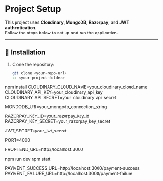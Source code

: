 # Project Setup

This project uses **Cloudinary**, **MongoDB**, **Razorpay**, and **JWT authentication**.  
Follow the steps below to set up and run the application.

---

## 🔧 Installation

1. Clone the repository:
   ```bash
   git clone <your-repo-url>
   cd <your-project-folder>
npm install
CLOUDINARY_CLOUD_NAME=your_cloudinary_cloud_name
CLOUDINARY_API_KEY=your_cloudinary_api_key
CLOUDINARY_API_SECRET=your_cloudinary_api_secret

MONGODB_URI=your_mongodb_connection_string

RAZORPAY_KEY_ID=your_razorpay_key_id
RAZORPAY_KEY_SECRET=your_razorpay_key_secret

JWT_SECRET=your_jwt_secret

PORT=4000

FRONTEND_URL=http://localhost:3000

npm run dev
npm start


PAYMENT_SUCCESS_URL=http://localhost:3000/payment-success
PAYMENT_FAILURE_URL=http://localhost:3000/payment-failure
